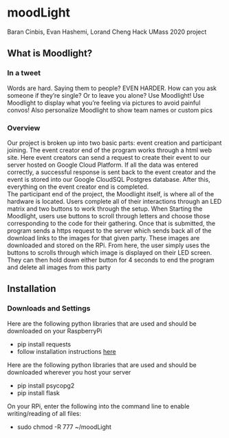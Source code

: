 # moodLight
Baran Cinbis, Evan Hashemi, Lorand Cheng Hack UMass 2020 
project

## What is Moodlight?
### In a tweet
Words are hard. Saying them to people? EVEN HARDER. How can you ask someone if they’re single? Or to leave you alone? Use Moodlight! Use Moodlight to display what you’re feeling via pictures to avoid painful convos! Also personalize Moodlight to show team names or custom pics

### Overview
Our project is broken up into two basic parts: event creation and participant joining. The event creator end of the program works through a html web site. Here event creators can send a request to create their event to our server hosted on Google Cloud Platform. If all the data was entered correctly, a successful response is sent back to the event creator and the event is stored into our Google CloudSQL Postgres database. After this, everything on the event creator end is completed.  
The participant end of the project, the Moodlight itself, is where all of the hardware is located. Users complete all of their interactions through an LED matrix and two buttons to work through the setup. When Starting the Moodlight, users use buttons to scroll through letters and choose those corresponding to the code for their gathering. Once that is submitted, the program sends a https request to the server which sends back all of the download links to the images for that given party. These images are downloaded and stored on the RPi. From here, the user simply uses the buttons to scrolls through which image is displayed on their LED screen. They can then hold down either button for 4 seconds to end the program and delete all images from this party


## Installation
### Downloads and Settings
Here are the following python libraries that are used and should be downloaded on your RaspberryPi  
- pip install requests
- follow installation instructions [here](https://learn.adafruit.com/adafruit-rgb-matrix-bonnet-for-raspberry-pi/driving-matrices)

Here are the following python libraries that are used and should be downloaded wherever you host your server  
- pip install psycopg2
- pip install flask

On your RPi, enter the following into the command line to enable writing/reading of all files:
- sudo chmod -R 777 ~/moodLight